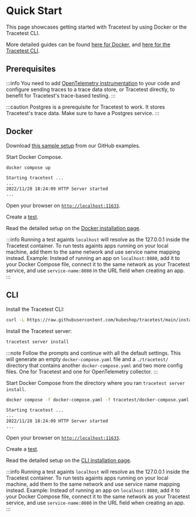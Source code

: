 # Quick Start

This page showcases getting started with Tracetest by using Docker or the Tracetest CLI.

More detailed guides can be found [here for Docker](./docker), and [here for the Tracetest CLI](./cli).

## Prerequisites

:::info
You need to add [OpenTelemetry instrumentation](https://opentelemetry.io/docs/instrumentation/) to your code and configure sending traces to a trace data store, or Tracetest directly, to benefit for Tracetest's trace-based testing.
:::

:::caution
Postgres is a prerequisite for Tracetest to work. It stores Tracetest's trace data. Make sure to have a Postgres service.
:::

## Docker

Download [this sample setup](https://github.com/kubeshop/tracetest/tree/main/examples/collector) from our GitHub examples.

Start Docker Compose.

```bash
docker compose up
```

```bash title="Condensed expected output from the Tracetest container:"
Starting tracetest ...
...
2022/11/28 18:24:09 HTTP Server started
...
```

Open your browser on [`http://localhost:11633`](http://localhost:11633).

Create a [test](../web-ui/creating-tests.md).

Read the detailed setup on the [Docker installation page](./docker).

:::info
Running a test againts `localhost` will resolve as the 127.0.0.1 inside the Tracetest container. To run tests againts apps running on your local machine, add them to the same network and use service name mapping instead. Example: Instead of running an app on `localhost:8080`, add it to your Docker Compose file, connect it to the same network as your Tracetest service, and use `service-name:8080` in the URL field when creating an app.
:::

## CLI

Install the Tracetest CLI:

```bash
curl -L https://raw.githubusercontent.com/kubeshop/tracetest/main/install-cli.sh | bash
```

Install the Tracetest server:

```bash
tracetest server install
```

:::note
Follow the prompts and continue with all the default settings.
This will generate an empty `docker-compose.yaml` file and a `./tracetest/` directory that contains another `docker-compose.yaml` and two more config files. One for Tracetest and one for OpenTelemetry collector.
:::

Start Docker Compose from the directory where you ran `tracetest server install`.

```bash
docker compose -f docker-compose.yaml -f tracetest/docker-compose.yaml up -d
```

```bash title="Condensed expected output from the Tracetest container:"
Starting tracetest ...
...
2022/11/28 18:24:09 HTTP Server started
...
```

Open your browser on [`http://localhost:11633`](http://localhost:11633).

Create a [test](../web-ui/creating-tests.md).

Read the detailed setup on the [CLI installation page](./cli).

:::info
Running a test againts `localhost` will resolve as the 127.0.0.1 inside the Tracetest container. To run tests againts apps running on your local machine, add them to the same network and use service name mapping instead. Example: Instead of running an app on `localhost:8080`, add it to your Docker Compose file, connect it to the same network as your Tracetest service, and use `service-name:8080` in the URL field when creating an app.
:::